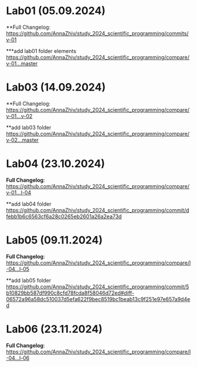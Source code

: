 # Lab01 (05.09.2024)

**Full Changelog: https://github.com/AnnaZhiv/study_2024_scientific_programming/commits/v-01

***add lab01 folder elements https://github.com/AnnaZhiv/study_2024_scientific_programming/compare/v-01...master

# Lab03 (14.09.2024)

**Full Changelog: https://github.com/AnnaZhiv/study_2024_scientific_programming/compare/v-01...v-02

**add lab03 folder https://github.com/AnnaZhiv/study_2024_scientific_programming/compare/v-02...master 

# Lab04 (23.10.2024)

**Full Changelog**: https://github.com/AnnaZhiv/study_2024_scientific_programming/compare/v-01...l-04

**add lab04 folder https://github.com/AnnaZhiv/study_2024_scientific_programming/commit/dfebb1b6c6563cf6a28c0265eb2601a26a2ea73d 

# Lab05 (09.11.2024)

**Full Changelog**: https://github.com/AnnaZhiv/study_2024_scientific_programming/compare/l-04...l-05

**add lab05 folder https://github.com/AnnaZhiv/study_2024_scientific_programming/commit/5b10829bb587df990c8cfd78fcda8f58046d72ed#diff-06572a96a58dc510037d5efa622f9bec8519bc1beab13c9f251e97e657a9d4ed

# Lab06 (23.11.2024)

**Full Changelog**: https://github.com/AnnaZhiv/study_2024_scientific_programming/compare/l-04...l-06





